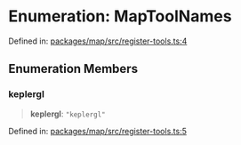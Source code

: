 # Enumeration: MapToolNames

Defined in: [packages/map/src/register-tools.ts:4](https://github.com/GeoDaCenter/openassistant/blob/2c7e2a603db0fcbd6603996e5ea15006191c5f7f/packages/map/src/register-tools.ts#L4)

## Enumeration Members

### keplergl

> **keplergl**: `"keplergl"`

Defined in: [packages/map/src/register-tools.ts:5](https://github.com/GeoDaCenter/openassistant/blob/2c7e2a603db0fcbd6603996e5ea15006191c5f7f/packages/map/src/register-tools.ts#L5)
